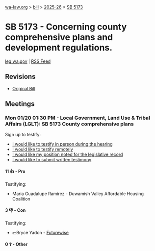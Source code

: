 [wa-law.org](/) > [bill](/bill/) > [2025-26](/bill/2025-26/) > [SB 5173](/bill/2025-26/sb/5173/)

# SB 5173 - Concerning county comprehensive plans and development regulations.
[leg.wa.gov](https://app.leg.wa.gov/billsummary?BillNumber=5173&Year=2025&Initiative=false) | [RSS Feed](./rss.xml)

## Revisions
* [Original Bill](1/)

## Meetings
### Mon 01/20 01:30 PM - Local Government, Land Use & Tribal Affairs (LGLT): SB 5173 County comprehensive plans
Sign up to testify:
* [I would like to testify in person during the hearing](https://app.leg.wa.gov/csi/Testifier/Add?chamber=House&mId=32447&aId=161438&caId=24804&tId=1)
* [I would like to testify remotely](https://app.leg.wa.gov/csi/Testifier/Add?chamber=House&mId=32447&aId=161438&caId=24804&tId=2)
* [I would like my position noted for the legislative record](https://app.leg.wa.gov/csi/Testifier/Add?chamber=House&mId=32447&aId=161438&caId=24804&tId=3)
* [I would like to submit written testimony](https://app.leg.wa.gov/csi/Testifier/Add?chamber=House&mId=32447&aId=161438&caId=24804&tId=4)

#### 11 👍 - Pro
Testifying:
* Maria Guadalupe Ramirez - Duwamish Valley Affordable Housing Coalition

#### 3 👎 - Con
Testifying:
* 💵Bryce Yadon - [Futurewise](/org/futurewise/)

#### 0 ❓ - Other
